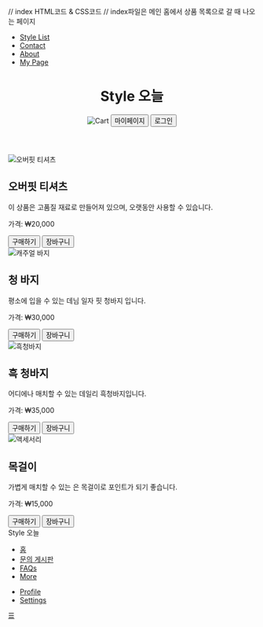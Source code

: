 // index HTML코드 & CSS코드
// index파일은 메인 홈에서 상품 목록으로 갈 때 나오는 페이지
<!DOCTYPE html>
<html lang="ko">
<head>
    <meta charset="UTF-8">
    <meta name="viewport" content="width=device-width, initial-scale=1.0">
    <title>Style 오늘</title>
    <link rel="stylesheet" href="index.css">
    <script src="https://code.jquery.com/jquery-3.6.0.min.js"></script>
</head>
<body>
    <div class="sidebar">
        <ul class="menu">
            <li><a href="mainhome.html">Style List</a></li>
            <li><a href="contact.html">Contact</a></li>
            <li><a href="about.html">About</a></li>
            <li><a href="javascript:void(0)" id="mypage-link">My Page</a></li>
        </ul>
    </div>
    <div class="main-content">
        <header>
            <h1>Style 오늘</h1>
            <div class="header-buttons">
                <img src="Black label shopping cart icon free download.png" alt="Cart" class="cart-icon" id="cart-icon">
                <button class="mypage-button" id="mypage-button">마이페이지</button>
                <button class="login-button" onclick="location.href='login.html'">로그인</button>
            </div>
        </header>
        <main>
            <div class="products">
                <!-- 상품 1 -->
                <section class="product">
                    <img src="https://cdn.funshop.co.kr/products/0000118313/vs_image800.jpg?1650765660" alt="오버핏 티셔츠">
                    <h2>오버핏 티셔츠</h2>
                    <p>이 상품은 고품질 재료로 만들어져 있으며, 오랫동안 사용할 수 있습니다.</p>
                    <p class="price">가격: ₩20,000</p>
                    <button type="button" onclick="alert('구매가 완료되었습니다!');">구매하기</button>
                    <button type="button" onclick="addToCart('오버핏 티셔츠', '₩20,000')">장바구니</button>
                </section>
                <!-- 상품 2 -->
                <section class="product">
                    <img src="https://encrypted-tbn0.gstatic.com/images?q=tbn:ANd9GcTizfM_rlIr6aQ4oysXotOuRaBnC2ehgh9U2w&s" alt="캐주얼 바지">
                    <h2>청 바지</h2>
                    <p>평소에 입을 수 있는 데님 일자 핏 청바지 입니다.</p>
                    <p class="price">가격: ₩30,000</p>
                    <button type="button" onclick="alert('구매가 완료되었습니다!');">구매하기</button>
                    <button type="button" onclick="addToCart('청 바지', '₩30,000')">장바구니</button>
                </section>
                <!-- 상품 3 -->
                <section class="product">
                    <img src="https://encrypted-tbn0.gstatic.com/images?q=tbn:ANd9GcTKTimxQ7LeDxuwCO8bw85Fcm2ZOjDEi88Us-GS_2uqXg&s" alt="흑청바지">
                    <h2>흑 청바지</h2>
                    <p>어디에나 매치할 수 있는 데일리 흑청바지입니다.</p>
                    <p class="price">가격: ₩35,000</p>
                    <button type="button" onclick="alert('구매가 완료되었습니다!');">구매하기</button>
                    <button type="button" onclick="addToCart('흑 청바지', '₩35,000')">장바구니</button>
                </section>
                <!-- 상품 4 -->
                <section class="product">
                    <img src="https://argen.kr/web/product/big/201709/532_shop1_991253.jpg" alt="액세서리">
                    <h2>목걸이</h2>
                    <p>가볍게 매치할 수 있는 은 목걸이로 포인트가 되기 좋습니다.</p>
                    <p class="price">가격: ₩15,000</p>
                    <button type="button" onclick="alert('구매가 완료되었습니다!');">구매하기</button>
                    <button type="button" onclick="addToCart('목걸이', '₩15,000')">장바구니</button>
                </section>
            </div>
        </main>
        <nav class="navbar">
            <span class="navbar_logo">Style 오늘</span>
            <ul class="navbar_menu">
                <li><a href="mainhome.html">홈</a></li>
                <li><a href="contact.html">문의 게시판</a></li>
                <li><a href="FAQs.html">FAQs</a></li>
                <li><a href="more.html">More</a></li>
            </ul>
            <ul class="navbar_cls">
                <li><a href="profile.html">Profile</a></li>
                <li><a href="settings.html">Settings</a></li>
            </ul>
            <!-- 모바일 메뉴 버튼 -->
            <a href="#" class="navbar_toogleBtn">☰</a>
        </nav>
    </div>
    <script>
        // 장바구니에 상품을 추가하는 함수
        function addToCart(productName, productPrice) {
            let cart = JSON.parse(localStorage.getItem('cart')) || [];
            cart.push({ name: productName, price: productPrice });
            localStorage.setItem('cart', JSON.stringify(cart));
            alert(productName + '이(가) 장바구니에 추가되었습니다!');
        }

        // 장바구니 페이지로 이동하는 함수
        document.getElementById('cart-icon').addEventListener('click', function() {
            window.location.href = 'cart.html';
        });

        // 마이페이지 버튼 기능
        document.getElementById('mypage-button').addEventListener('click', function() {
            if (localStorage.getItem('loggedIn') === 'true') {
                let username = localStorage.getItem('username');
                alert('로그인한 사용자: ' + username);
            } else {
                window.location.href = 'login.html';
            }
        });

        // 로그인 상태 확인
        window.onload = function() {
            if (localStorage.getItem('loggedIn') === 'true') {
                let username = localStorage.getItem('username');
                document.getElementById('mypage-button').innerText = '마이페이지 (' + username + ')';
            }
        };

        // 모바일 메뉴 토글 기능
        document.querySelector('.navbar_toogleBtn').addEventListener('click', () => {
            document.querySelector('.navbar_menu').classList.toggle('active');
            document.querySelector('.navbar_cls').classList.toggle('active');
        });
    </script>
</body>
</html>


//CSS코드

body, html {
    margin: 0;
    padding: 0;
    font-family: Arial, sans-serif;
}

header {
    background-color: #f8f8f8;
    text-align: center;
    padding: 30px;
    position: relative;
    margin-left: 205px; /* 사이드바와 5px 간격 */
}

.header-buttons {
    position: absolute;
    right: 20px;
    top: 20px;
    display: flex;
    align-items: center;
}

.cart-icon {
    width: 40px;
    height: 40px;
    cursor: pointer;
    margin-right: 5px;
}

.login-button, .mypage-button {
    padding: 10px 20px;
    background-color: #000;
    color: #fff;
    border: none;
    cursor: pointer;
    margin-left: 5px;
}

.login-button:hover, .mypage-button:hover {
    background-color: #333;
}

main {
    padding: 20px;
    display: flex;
    justify-content: center;
    margin-left: 205px; /* 사이드바와 5px 간격 */
}

.products {
    display: grid;
    grid-template-columns: repeat(2, 1fr);
    gap: 20px;
    justify-items: center;
}

.product {
    text-align: center;
    border: 1px solid #ddd;
    padding: 20px;
    border-radius: 5px;
    width: 200px;
    height: 500px;
    display: flex;
    flex-direction: column;
    justify-content: space-between;
}

.product img {
    width: 100%;
    height: auto;
}

.price {
    font-size: 20px;
    color: #333;
}

button {
    background-color: #000;
    color: #fff;
    border: none;
    padding: 10px 20px;
    cursor: pointer;
    margin: 5px;
}

button:hover {
    background-color: #333;
}

.navbar {
    position: fixed;
    bottom: 0;
    width: calc(100% - 205px); /* 사이드바와 5px 간격 */
    background-color: #000;
    color: white;
    display: flex;
    justify-content: space-between;
    align-items: center;
    padding: 8px 12px;
    z-index: 100;
    left: 205px;
}

.navbar_logo {
    font-size: 24px;
}

.navbar_menu, .navbar_cls {
    display: flex;
    list-style: none;
    padding: 0;
    margin: 0;
}

.navbar_menu li, .navbar_cls li {
    margin: 0 10px;
}

.navbar_menu li a, .navbar_cls li a {
    color: white;
    text-decoration: none;
}

.navbar_toogleBtn {
    display: none;
}

.sidebar {      
    position: fixed;
    left: 0;
    top: 0;
    width: 200px;
    height: 100%;
    background-color: rgb(61, 61, 61);
    padding: 10px;
    box-sizing: border-box;
    z-index: 101;
}

.sidebar .menu {
    list-style-type: none;
    padding: 0;
    margin: 0;
}

.sidebar .menu li {
    margin: 20px 0;
}

.sidebar .menu li a {
    color: white;
    text-decoration: none;
}

@media screen and (max-width: 768px) {
    .navbar_menu, .navbar_cls {
        display: none;
        flex-direction: column;
    }

    .navbar_menu.active, .navbar_cls.active {
        display: flex;
    }

    .navbar_toogleBtn {
        display: block;
        font-size: 24px;
    }
}

